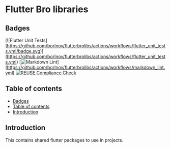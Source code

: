 <!--
SPDX-FileCopyrightText: 2024 Benoit Rolandeau <borlnov.obsessio@gmail.com>

SPDX-License-Identifier: MIT
-->

# Flutter Bro libraries <!-- omit from toc -->

## Badges

[![Flutter Unit Tests]
(https://github.com/borlnov/flutterbrolibs/actions/workflows/flutter_unit_tests.yml/badge.svg)]
(https://github.com/borlnov/flutterbrolibs/actions/workflows/flutter_unit_tests.yml)
[![Markdown Lint](https://github.com/borlnov/flutterbrolibs/actions/workflows/markdown_lint.yml/badge.svg)]
(https://github.com/borlnov/flutterbrolibs/actions/workflows/markdown_lint.yml)
[![REUSE Compliance Check](https://github.com/borlnov/flutterbrolibs/actions/workflows/reuse_compliance.yml/badge.svg)](https://github.com/borlnov/flutterbrolibs/actions/workflows/reuse_compliance.yml)

## Table of contents

- [Badges](#badges)
- [Table of contents](#table-of-contents)
- [Introduction](#introduction)

## Introduction

This contains shared flutter packages to use in projects.
